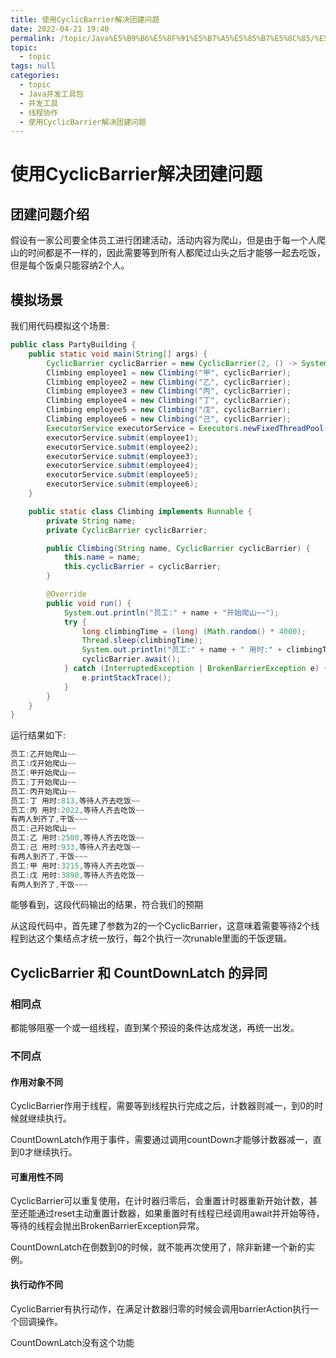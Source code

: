 ```yaml
---
title: 使用CyclicBarrier解决团建问题
date: 2022-04-21 19:40
permalink: /topic/Java%E5%B9%B6%E5%8F%91%E5%B7%A5%E5%85%B7%E5%8C%85/%E5%B9%B6%E5%8F%91%E5%B7%A5%E5%85%B7/%E7%BA%BF%E7%A8%8B%E5%8D%8F%E4%BD%9C/%E4%BD%BF%E7%94%A8CyclicBarrier%E8%A7%A3%E5%86%B3%E5%9B%A2%E5%BB%BA%E9%97%AE%E9%A2%98
topic: 
  - topic
tags: null
categories: 
  - topic
  - Java并发工具包
  - 并发工具
  - 线程协作
  - 使用CyclicBarrier解决团建问题
---
```

# 使用CyclicBarrier解决团建问题

## 团建问题介绍

假设有一家公司要全体员工进行团建活动，活动内容为爬山，但是由于每一个人爬山的时间都是不一样的，因此需要等到所有人都爬过山头之后才能够一起去吃饭，但是每个饭桌只能容纳2个人。

## 模拟场景

我们用代码模拟这个场景:

```java
public class PartyBuilding {
    public static void main(String[] args) {
        CyclicBarrier cyclicBarrier = new CyclicBarrier(2, () -> System.out.println("有两人到齐了,干饭~~~"));
        Climbing employee1 = new Climbing("甲", cyclicBarrier);
        Climbing employee2 = new Climbing("乙", cyclicBarrier);
        Climbing employee3 = new Climbing("丙", cyclicBarrier);
        Climbing employee4 = new Climbing("丁", cyclicBarrier);
        Climbing employee5 = new Climbing("戊", cyclicBarrier);
        Climbing employee6 = new Climbing("己", cyclicBarrier);
        ExecutorService executorService = Executors.newFixedThreadPool(5);
        executorService.submit(employee1);
        executorService.submit(employee2);
        executorService.submit(employee3);
        executorService.submit(employee4);
        executorService.submit(employee5);
        executorService.submit(employee6);
    }

    public static class Climbing implements Runnable {
        private String name;
        private CyclicBarrier cyclicBarrier;

        public Climbing(String name, CyclicBarrier cyclicBarrier) {
            this.name = name;
            this.cyclicBarrier = cyclicBarrier;
        }

        @Override
        public void run() {
            System.out.println("员工:" + name + "开始爬山~~");
            try {
                long climbingTime = (long) (Math.random() * 4000);
                Thread.sleep(climbingTime);
                System.out.println("员工:" + name + " 用时:" + climbingTime + ",等待人齐去吃饭~~");
                cyclicBarrier.await();
            } catch (InterruptedException | BrokenBarrierException e) {
                e.printStackTrace();
            }
        }
    }
}
```

运行结果如下:

```java
员工:乙开始爬山~~
员工:戊开始爬山~~
员工:甲开始爬山~~
员工:丁开始爬山~~
员工:丙开始爬山~~
员工:丁 用时:813,等待人齐去吃饭~~
员工:丙 用时:2022,等待人齐去吃饭~~
有两人到齐了,干饭~~~
员工:己开始爬山~~
员工:乙 用时:2500,等待人齐去吃饭~~
员工:己 用时:933,等待人齐去吃饭~~
有两人到齐了,干饭~~~
员工:甲 用时:3215,等待人齐去吃饭~~
员工:戊 用时:3898,等待人齐去吃饭~~
有两人到齐了,干饭~~~
```

能够看到，这段代码输出的结果，符合我们的预期

从这段代码中，首先建了参数为2的一个CyclicBarrier，这意味着需要等待2个线程到达这个集结点才统一放行，每2个执行一次runable里面的干饭逻辑。

## CyclicBarrier 和 CountDownLatch 的异同

### 相同点

都能够阻塞一个或一组线程，直到某个预设的条件达成发送，再统一出发。

### 不同点

#### 作用对象不同

CyclicBarrier作用于线程，需要等到线程执行完成之后，计数器则减一，到0的时候就继续执行。

CountDownLatch作用于事件，需要通过调用countDown才能够计数器减一，直到0才继续执行。

#### 可重用性不同

CyclicBarrier可以重复使用，在计时器归零后，会重置计时器重新开始计数，甚至还能通过reset主动重置计数器，如果重置时有线程已经调用await并开始等待，等待的线程会抛出BrokenBarrierException异常。

CountDownLatch在倒数到0的时候，就不能再次使用了，除非新建一个新的实例。

#### 执行动作不同

CyclicBarrier有执行动作，在满足计数器归零的时候会调用barrierAction执行一个回调操作。

CountDownLatch没有这个功能
